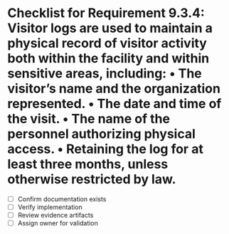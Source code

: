 # Checklist for Requirement 9.3.4: Visitor logs are used to maintain a physical record of visitor activity both within the facility and within sensitive areas, including: • The visitor’s name and the organization represented. • The date and time of the visit. • The name of the personnel authorizing physical access. • Retaining the log for at least three months, unless otherwise restricted by law.

- [ ] Confirm documentation exists
- [ ] Verify implementation
- [ ] Review evidence artifacts
- [ ] Assign owner for validation
